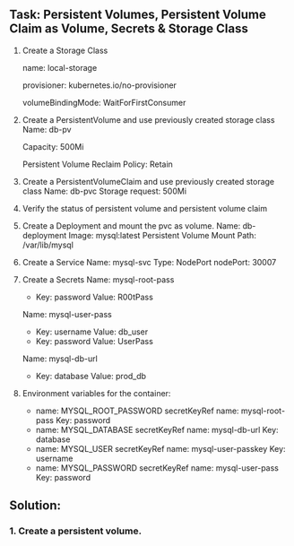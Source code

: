 ## Task: Persistent Volumes, Persistent Volume Claim as Volume, Secrets & Storage Class

1. Create a Storage Class

   name: local-storage

   provisioner: kubernetes.io/no-provisioner

   volumeBindingMode: WaitForFirstConsumer

3. Create a PersistentVolume and use previously created storage class
   Name: db-pv

   Capacity: 500Mi

   Persistent Volume Reclaim Policy: Retain

5. Create a PersistentVolumeClaim and use previously created storage class
    Name: db-pvc
    Storage request: 500Mi

6. Verify the status of persistent volume and persistent volume claim

7. Create a Deployment and mount the pvc as volume.
    Name: db-deployment
    Image: mysql:latest
    Persistent Volume Mount Path: /var/lib/mysql

8. Create a Service
    Name: mysql-svc
    Type: NodePort
    nodePort: 30007

9. Create a Secrets
    Name: mysql-root-pass
    * Key: password
      Value: R00tPass
    
    Name: mysql-user-pass
    * Key: username
      Value: db_user
    * Key: password
      Value: UserPass
    
    Name: mysql-db-url
    * Key: database
      Value: prod_db

10. Environment variables for the container:
    * name: MYSQL_ROOT_PASSWORD
      secretKeyRef name: mysql-root-pass
      Key: password
    * name: MYSQL_DATABASE
      secretKeyRef name: mysql-db-url
      Key: database
    * name: MYSQL_USER
      secretKeyRef name: mysql-user-passkey
      Key: username
    * name: MYSQL_PASSWORD
      secretKeyRef name: mysql-user-pass
      Key: password

## Solution:

### 1. Create a persistent volume.
    
    
